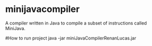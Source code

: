 # minijavacompiler
A compiler written in Java to compile a subset of instructions called MiniJava.

#How to run project
java -jar miniJavaCompilerRenanLucas.jar
